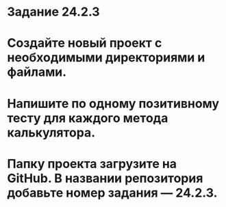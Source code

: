 # Задание 24.2.3

# Создайте новый проект с необходимыми директориями и файлами.
# Напишите по одному позитивному тесту для каждого метода калькулятора.
# Папку проекта загрузите на GitHub. В названии репозитория добавьте номер задания — 24.2.3.
